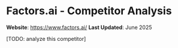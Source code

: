# Factors.ai - Competitor Analysis

**Website**: https://www.factors.ai/
**Last Updated**: June 2025

[TODO: analyze this competitor] 